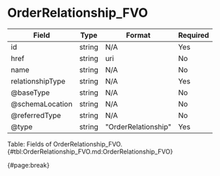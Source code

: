 <!--
    ATTENTION: This file was generated via gradle!
               Do NOT manually edit this file! Any such changes will be overwritten!
-->

# OrderRelationship_FVO

| Field | Type | Format | Required |
| ------- | ------- | ------- | --- |
| id | string | N/A | Yes |
| href | string | uri | No |
| name | string | N/A | No |
| relationshipType | string | N/A | Yes |
| @baseType | string | N/A | No |
| @schemaLocation | string | N/A | No |
| @referredType | string | N/A | No |
| @type | string | "OrderRelationship" | Yes |

Table: Fields of OrderRelationship_FVO. {#tbl:OrderRelationship_FVO.md:OrderRelationship_FVO}

{#page:break}
